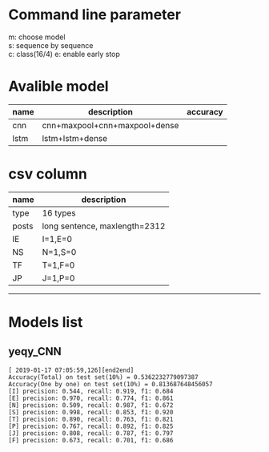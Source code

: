 # Command line parameter
m: choose model  
s: sequence by sequence  
c: class(16/4)
e: enable early stop

# Avalible model
| name | description                   | accuracy |
| --   | ---                           | --       |
| cnn  | cnn+maxpool+cnn+maxpool+dense |          |
| lstm | lstm+lstm+dense               |          |


# csv column
|name | description|
|-----|------------|
|type| 16 types|
|posts| long sentence, maxlength=2312|
|IE | I=1,E=0 |
|NS | N=1,S=0 |
|TF | T=1,F=0 |
|JP | J=1,P=0 |
___
# Models list
## yeqy_CNN

    [ 2019-01-17 07:05:59,126][end2end]
    Accuracy(Total) on test set(10%) = 0.5362232779097387
    Accuracy(One by one) on test set(10%) = 0.813687648456057
    [I] precision: 0.544, recall: 0.919, f1: 0.684
    [E] precision: 0.970, recall: 0.774, f1: 0.861
    [N] precision: 0.509, recall: 0.987, f1: 0.672
    [S] precision: 0.998, recall: 0.853, f1: 0.920
    [T] precision: 0.890, recall: 0.763, f1: 0.821
    [P] precision: 0.767, recall: 0.892, f1: 0.825
    [J] precision: 0.808, recall: 0.787, f1: 0.797
    [F] precision: 0.673, recall: 0.701, f1: 0.686